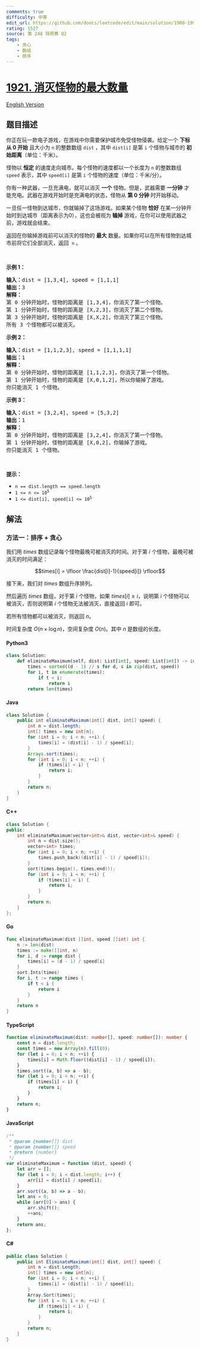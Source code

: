 ```yaml
---
comments: true
difficulty: 中等
edit_url: https://github.com/doocs/leetcode/edit/main/solution/1900-1999/1921.Eliminate%20Maximum%20Number%20of%20Monsters/README.md
rating: 1527
source: 第 248 场周赛 Q2
tags:
    - 贪心
    - 数组
    - 排序
---
```


<!-- problem:start -->

# [1921. 消灭怪物的最大数量](https://leetcode.cn/problems/eliminate-maximum-number-of-monsters)

[English Version](/solution/1900-1999/1921.Eliminate%20Maximum%20Number%20of%20Monsters/README_EN.md)

## 题目描述

<!-- description:start -->

<p>你正在玩一款电子游戏，在游戏中你需要保护城市免受怪物侵袭。给定一个 <strong>下标从 0 开始</strong> 且大小为 <code>n</code> 的整数数组 <code>dist</code> ，其中 <code>dist[i]</code> 是第 <code>i</code> 个怪物与城市的 <strong>初始距离</strong>（单位：千米）。</p>

<p>怪物以 <strong>恒定</strong> 的速度走向城市。每个怪物的速度都以一个长度为 <code>n</code> 的整数数组 <code>speed</code> 表示，其中 <code>speed[i]</code> 是第 <code>i</code> 个怪物的速度（单位：千米/分）。</p>

<p>你有一种武器，一旦充满电，就可以消灭 <strong>一个</strong> 怪物。但是，武器需要 <strong>一分钟</strong> 才能充电。武器在游戏开始时是充满电的状态，怪物从 <strong>第 0 分钟</strong> 时开始移动。</p>

<p>一旦任一怪物到达城市，你就输掉了这场游戏。如果某个怪物 <strong>恰好</strong>&nbsp;在某一分钟开始时到达城市（距离表示为0），这也会被视为<strong> 输掉</strong>&nbsp;游戏，在你可以使用武器之前，游戏就会结束。</p>

<p>返回在你输掉游戏前可以消灭的怪物的 <strong>最大</strong> 数量。如果你可以在所有怪物到达城市前将它们全部消灭，返回&nbsp; <code>n</code> 。</p>

<p>&nbsp;</p>

<p><strong>示例 1：</strong></p>

<pre>
<strong>输入：</strong>dist = [1,3,4], speed = [1,1,1]
<strong>输出：</strong>3
<strong>解释：</strong>
第 0 分钟开始时，怪物的距离是 [1,3,4]，你消灭了第一个怪物。
第 1 分钟开始时，怪物的距离是 [X,2,3]，你消灭了第二个怪物。
第 3 分钟开始时，怪物的距离是 [X,X,2]，你消灭了第三个怪物。
所有 3 个怪物都可以被消灭。</pre>

<p><strong>示例 2：</strong></p>

<pre>
<strong>输入：</strong>dist = [1,1,2,3], speed = [1,1,1,1]
<strong>输出：</strong>1
<strong>解释：</strong>
第 0 分钟开始时，怪物的距离是 [1,1,2,3]，你消灭了第一个怪物。
第 1 分钟开始时，怪物的距离是 [X,0,1,2]，所以你输掉了游戏。
你只能消灭 1 个怪物。
</pre>

<p><strong>示例 3：</strong></p>

<pre>
<strong>输入：</strong>dist = [3,2,4], speed = [5,3,2]
<strong>输出：</strong>1
<strong>解释：</strong>
第 0 分钟开始时，怪物的距离是 [3,2,4]，你消灭了第一个怪物。
第 1 分钟开始时，怪物的距离是 [X,0,2]，你输掉了游戏。 
你只能消灭 1 个怪物。
</pre>

<p>&nbsp;</p>

<p><strong>提示：</strong></p>

<ul>
	<li><code>n == dist.length == speed.length</code></li>
	<li><code>1 &lt;= n &lt;= 10<sup>5</sup></code></li>
	<li><code>1 &lt;= dist[i], speed[i] &lt;= 10<sup>5</sup></code></li>
</ul>

<!-- description:end -->

## 解法

<!-- solution:start -->

### 方法一：排序 + 贪心

我们用 $times$ 数组记录每个怪物最晚可被消灭的时间。对于第 $i$ 个怪物，最晚可被消灭的时间满足：

$$times[i] = \lfloor \frac{dist[i]-1}{speed[i]} \rfloor$$

接下来，我们对 $times$ 数组升序排列。

然后遍历 $times$ 数组，对于第 $i$ 个怪物，如果 $times[i] \geq i$，说明第 $i$ 个怪物可以被消灭，否则说明第 $i$ 个怪物无法被消灭，直接返回 $i$ 即可。

若所有怪物都可以被消灭，则返回 $n$。

时间复杂度 $O(n \times \log n)$，空间复杂度 $O(n)$。其中 $n$ 是数组的长度。

<!-- tabs:start -->

#### Python3

```python
class Solution:
    def eliminateMaximum(self, dist: List[int], speed: List[int]) -> int:
        times = sorted((d - 1) // s for d, s in zip(dist, speed))
        for i, t in enumerate(times):
            if t < i:
                return i
        return len(times)
```

#### Java

```java
class Solution {
    public int eliminateMaximum(int[] dist, int[] speed) {
        int n = dist.length;
        int[] times = new int[n];
        for (int i = 0; i < n; ++i) {
            times[i] = (dist[i] - 1) / speed[i];
        }
        Arrays.sort(times);
        for (int i = 0; i < n; ++i) {
            if (times[i] < i) {
                return i;
            }
        }
        return n;
    }
}
```

#### C++

```cpp
class Solution {
public:
    int eliminateMaximum(vector<int>& dist, vector<int>& speed) {
        int n = dist.size();
        vector<int> times;
        for (int i = 0; i < n; ++i) {
            times.push_back((dist[i] - 1) / speed[i]);
        }
        sort(times.begin(), times.end());
        for (int i = 0; i < n; ++i) {
            if (times[i] < i) {
                return i;
            }
        }
        return n;
    }
};
```

#### Go

```go
func eliminateMaximum(dist []int, speed []int) int {
	n := len(dist)
	times := make([]int, n)
	for i, d := range dist {
		times[i] = (d - 1) / speed[i]
	}
	sort.Ints(times)
	for i, t := range times {
		if t < i {
			return i
		}
	}
	return n
}
```

#### TypeScript

```ts
function eliminateMaximum(dist: number[], speed: number[]): number {
    const n = dist.length;
    const times = new Array(n).fill(0);
    for (let i = 0; i < n; ++i) {
        times[i] = Math.floor((dist[i] - 1) / speed[i]);
    }
    times.sort((a, b) => a - b);
    for (let i = 0; i < n; ++i) {
        if (times[i] < i) {
            return i;
        }
    }
    return n;
}
```

#### JavaScript

```js
/**
 * @param {number[]} dist
 * @param {number[]} speed
 * @return {number}
 */
var eliminateMaximum = function (dist, speed) {
    let arr = [];
    for (let i = 0; i < dist.length; i++) {
        arr[i] = dist[i] / speed[i];
    }
    arr.sort((a, b) => a - b);
    let ans = 0;
    while (arr[0] > ans) {
        arr.shift();
        ++ans;
    }
    return ans;
};
```

#### C#

```cs
public class Solution {
    public int EliminateMaximum(int[] dist, int[] speed) {
        int n = dist.Length;
        int[] times = new int[n];
        for (int i = 0; i < n; ++i) {
            times[i] = (dist[i] - 1) / speed[i];
        }
        Array.Sort(times);
        for (int i = 0; i < n; ++i) {
            if (times[i] < i) {
                return i;
            }
        }
        return n;
    }
}
```

<!-- tabs:end -->

<!-- solution:end -->

<!-- problem:end -->
